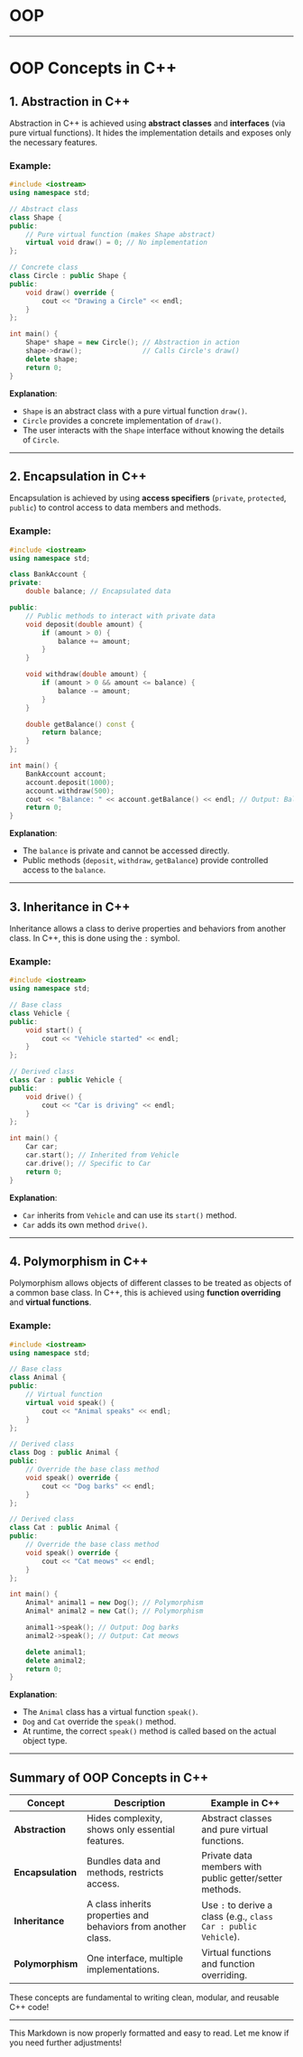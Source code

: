 # OOP

---

# OOP Concepts in C++

## 1. Abstraction in C++

Abstraction in C++ is achieved using **abstract classes** and **interfaces** (via pure virtual functions). It hides the implementation details and exposes only the necessary features.

### Example:

```cpp
#include <iostream>
using namespace std;

// Abstract class
class Shape {
public:
    // Pure virtual function (makes Shape abstract)
    virtual void draw() = 0; // No implementation
};

// Concrete class
class Circle : public Shape {
public:
    void draw() override {
        cout << "Drawing a Circle" << endl;
    }
};

int main() {
    Shape* shape = new Circle(); // Abstraction in action
    shape->draw();               // Calls Circle's draw()
    delete shape;
    return 0;
}
```

**Explanation**:

- `Shape` is an abstract class with a pure virtual function `draw()`.
- `Circle` provides a concrete implementation of `draw()`.
- The user interacts with the `Shape` interface without knowing the details of `Circle`.

---

## 2. Encapsulation in C++

Encapsulation is achieved by using **access specifiers** (`private`, `protected`, `public`) to control access to data members and methods.

### Example:

```cpp
#include <iostream>
using namespace std;

class BankAccount {
private:
    double balance; // Encapsulated data

public:
    // Public methods to interact with private data
    void deposit(double amount) {
        if (amount > 0) {
            balance += amount;
        }
    }

    void withdraw(double amount) {
        if (amount > 0 && amount <= balance) {
            balance -= amount;
        }
    }

    double getBalance() const {
        return balance;
    }
};

int main() {
    BankAccount account;
    account.deposit(1000);
    account.withdraw(500);
    cout << "Balance: " << account.getBalance() << endl; // Output: Balance: 500
    return 0;
}
```

**Explanation**:

- The `balance` is private and cannot be accessed directly.
- Public methods (`deposit`, `withdraw`, `getBalance`) provide controlled access to the `balance`.

---

## 3. Inheritance in C++

Inheritance allows a class to derive properties and behaviors from another class. In C++, this is done using the `:` symbol.

### Example:

```cpp
#include <iostream>
using namespace std;

// Base class
class Vehicle {
public:
    void start() {
        cout << "Vehicle started" << endl;
    }
};

// Derived class
class Car : public Vehicle {
public:
    void drive() {
        cout << "Car is driving" << endl;
    }
};

int main() {
    Car car;
    car.start(); // Inherited from Vehicle
    car.drive(); // Specific to Car
    return 0;
}
```

**Explanation**:

- `Car` inherits from `Vehicle` and can use its `start()` method.
- `Car` adds its own method `drive()`.

---

## 4. Polymorphism in C++

Polymorphism allows objects of different classes to be treated as objects of a common base class. In C++, this is achieved using **function overriding** and **virtual functions**.

### Example:

```cpp
#include <iostream>
using namespace std;

// Base class
class Animal {
public:
    // Virtual function
    virtual void speak() {
        cout << "Animal speaks" << endl;
    }
};

// Derived class
class Dog : public Animal {
public:
    // Override the base class method
    void speak() override {
        cout << "Dog barks" << endl;
    }
};

// Derived class
class Cat : public Animal {
public:
    // Override the base class method
    void speak() override {
        cout << "Cat meows" << endl;
    }
};

int main() {
    Animal* animal1 = new Dog(); // Polymorphism
    Animal* animal2 = new Cat(); // Polymorphism

    animal1->speak(); // Output: Dog barks
    animal2->speak(); // Output: Cat meows

    delete animal1;
    delete animal2;
    return 0;
}
```

**Explanation**:

- The `Animal` class has a virtual function `speak()`.
- `Dog` and `Cat` override the `speak()` method.
- At runtime, the correct `speak()` method is called based on the actual object type.

---

## Summary of OOP Concepts in C++

| Concept           | Description                                                   | Example in C++                                                  |
| ----------------- | ------------------------------------------------------------- | --------------------------------------------------------------- |
| **Abstraction**   | Hides complexity, shows only essential features.              | Abstract classes and pure virtual functions.                    |
| **Encapsulation** | Bundles data and methods, restricts access.                   | Private data members with public getter/setter methods.         |
| **Inheritance**   | A class inherits properties and behaviors from another class. | Use `:` to derive a class (e.g., `class Car : public Vehicle`). |
| **Polymorphism**  | One interface, multiple implementations.                      | Virtual functions and function overriding.                      |

These concepts are fundamental to writing clean, modular, and reusable C++ code!

---

This Markdown is now properly formatted and easy to read. Let me know if you need further adjustments!
